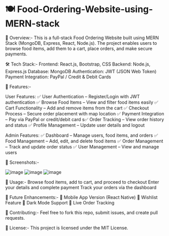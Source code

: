 # 🍽️ Food-Ordering-Website-using-MERN-stack

🚀 Overview:-
This is a full-stack Food Ordering Website built using MERN Stack (MongoDB, Express, React, Node.js). The project enables users to browse food items, add them to a cart, place orders, and make secure payments.

🛠️ Tech Stack:-
Frontend: React.js, Bootstrap, CSS
Backend: Node.js, Express.js
Database: MongoDB
Authentication: JWT (JSON Web Token)
Payment Integration: PayPal / Credit & Debit Cards

🎯 Features:-

User Features:
✅ User Authentication – Register/Login with JWT authentication
✅ Browse Food Items – View and filter food items easily
✅ Cart Functionality – Add and remove items from the cart
✅ Checkout Process – Secure order placement with map location
✅ Payment Integration – Pay via PayPal or credit/debit card
s✅ Order Tracking – View order history and status
✅ Profile Management – Update user details and logout

Admin Features:
✅ Dashboard – Manage users, food items, and orders
✅ Food Management – Add, edit, and delete food items
✅ Order Management – Track and update order status
✅ User Management – View and manage users

📸 Screenshots:-

![image](https://github.com/user-attachments/assets/c17de969-cb19-4f1e-bd06-c8567d22f2ce)
![image](https://github.com/user-attachments/assets/159d9172-d743-4653-b4e6-f753add804b9)
![image](https://github.com/user-attachments/assets/03e919fb-4a41-4df9-b0ba-655e169cc242)

📌 Usage:-
Browse food items, add to cart, and proceed to checkout
Enter your details and complete payment
Track your orders via the dashboard

🎯 Future Enhancements:-
📱 Mobile App Version (React Native)
🛒 Wishlist Feature
🎨 Dark Mode Support
🚀 Live Order Tracking

🤝 Contributing:-
Feel free to fork this repo, submit issues, and create pull requests.

📝 License:-
This project is licensed under the MIT License.
